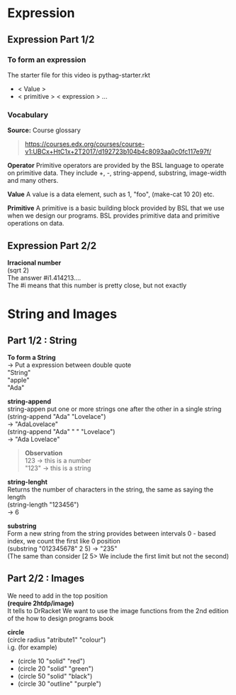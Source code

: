 # Expression
## Expression Part 1/2
### To form an expression
The starter file for this video is pythag-starter.rkt
* < Value >
* < primitive > < expression > ...

### Vocabulary
**Source:**
Course glossary
> https://courses.edx.org/courses/course-v1:UBCx+HtC1x+2T2017/d192723b104b4c8093aa0c0fc117e97f/

**Operator**
Primitive operators are provided by the BSL language to operate on primitive data. They include  +, -, string-append, substring, image-width and many others.

**Value**
A value is a data element, such as 1, "foo", (make-cat 10 20) etc.

**Primitive**
A primitive is a basic building block provided by BSL that we use when we design our programs. BSL provides primitive data and primitive operations on data.

## Expression Part 2/2
**Irracional number**  
(sqrt 2)  
The answer #i1.414213....  
The #i means that this number is pretty close, but not exactly

# String and Images 

## Part 1/2 : String   
**To form a String**  
-> Put a expression between double quote  
"String"  
"apple"  
"Ada"  

**string-append**  
string-appen put one or more strings one after the other in a single string  
(string-append "Ada" "Lovelace")  
-> "AdaLovelace"  
(string-append "Ada" " " "Lovelace")  
-> "Ada Lovelace"  

>**Observation**  
> 123 -> this is a number  
> "123" -> this is a string  

**string-lenght**  
Returns the number of characters in the string, the same as saying the length  
(string-length "123456")  
-> 6  

**substring**    
Form a new string from the string provides between intervals
0 - based index, we count the first like 0 position  
(substring "012345678" 2 5)
-> "235"  
(The same than consider [2 5> We include the first limit but not the second)

## Part 2/2 : Images  
We need to add in the top position  
**(require 2htdp/image)**  
It tells to DrRacket We want to use the image functions from the 2nd edition of the how to design programs book  

**circle**  
(circle radius "atribute1" "colour")  
i.g. (for example)  
- (circle 10 "solid" "red")
- (circle 20 "solid" "green")
- (circle 50 "solid" "black")
- (circle 30 "outline" "purple")



